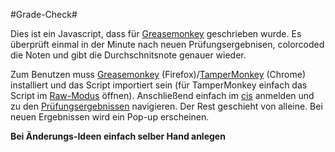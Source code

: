 #Grade-Check#

Dies ist ein Javascript, dass für [Greasemonkey](https://addons.mozilla.org/de/firefox/addon/greasemonkey/) geschrieben wurde.
Es überprüft einmal in der Minute nach neuen Prüfungsergebnisen, colorcoded die Noten und gibt die Durchschnitsnote genauer wieder.

Zum Benutzen muss [Greasemonkey](https://addons.mozilla.org/de/firefox/addon/greasemonkey/)  (Firefox)/[TamperMonkey](https://chrome.google.com/webstore/detail/tampermonkey/dhdgffkkebhmkfjojejmpbldmpobfkfo?hl=de)  (Chrome) installiert und das Script importiert sein (für TamperMonkey einfach das Script im [Raw-Modus](https://github.com/nerdakademie/Grade-Check/raw/master/Grade-Check.user.js) öffnen).
Anschließend einfach im [cis](cis.nordakademie.de) anmelden und zu den [Prüfungsergebnissen](https://cis.nordakademie.de/pruefungsamt/pruefungsergebnisse/?no_cache=1) navigieren.
Der Rest geschieht von alleine.
Bei neuen Ergebnissen wird ein Pop-up erscheinen.

**Bei Änderungs-Ideen einfach selber Hand anlegen**
